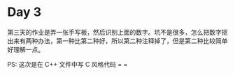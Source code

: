 ﻿# Day 3

第三天的作业是弄一张手写板，然后识别上面的数字。坑不是很多，怎么把数字抠出来有两种办法，第一种比第二种好，所以第二种注释掉了，但是第二种比较简单好理解一点。

PS: 这次是在 C++ 文件中写 C 风格代码 = =
